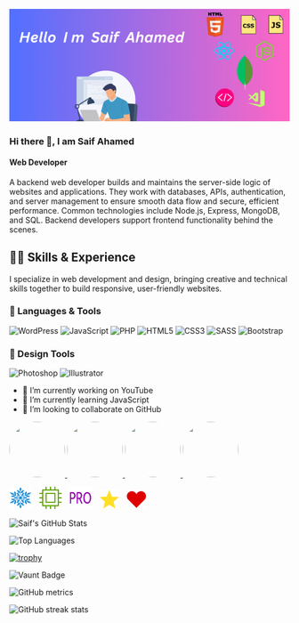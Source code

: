 ![My Banner](https://raw.githubusercontent.com/saif209/life-story/main/welcome-banner.png)



### Hi there 👋, I am Saif Ahamed
#### Web Developer


A backend web developer builds and maintains the server-side logic of websites and applications. They work with databases, APIs, authentication, and server management to ensure smooth data flow and secure, efficient performance. Common technologies include Node.js, Express, MongoDB, and SQL. Backend developers support frontend functionality behind the scenes.


## 👨‍💻 Skills & Experience

I specialize in web development and design, bringing creative and technical skills together to build responsive, user-friendly websites.

### 🚀 Languages & Tools
![WordPress](https://img.shields.io/badge/-WordPress-21759B?style=for-the-badge&logo=wordpress&logoColor=white)
![JavaScript](https://img.shields.io/badge/-JavaScript-F7DF1E?style=for-the-badge&logo=javascript&logoColor=black)
![PHP](https://img.shields.io/badge/-PHP-777BB4?style=for-the-badge&logo=php&logoColor=white)
![HTML5](https://img.shields.io/badge/-HTML5-E34F26?style=for-the-badge&logo=html5&logoColor=white)
![CSS3](https://img.shields.io/badge/-CSS3-1572B6?style=for-the-badge&logo=css3&logoColor=white)
![SASS](https://img.shields.io/badge/-SASS-CC6699?style=for-the-badge&logo=sass&logoColor=white)
![Bootstrap](https://img.shields.io/badge/-Bootstrap-7952B3?style=for-the-badge&logo=bootstrap&logoColor=white)

### 🎨 Design Tools
![Photoshop](https://img.shields.io/badge/-Photoshop-31A8FF?style=for-the-badge&logo=adobephotoshop&logoColor=white)
![Illustrator](https://img.shields.io/badge/-Illustrator-FF9A00?style=for-the-badge&logo=adobeillustrator&logoColor=white)


- 🔭 I’m currently working on YouTube 
- 🌱 I’m currently learning JavaScript 
- 👯 I’m looking to collaborate on GitHub 


<a href="https://github.com/saif209">
  <img src="https://img.shields.io/badge/-github-181717?style=flat&logo=github&logoColor=white&labelColor=181717" height="100" width="100" style="border-radius:50%;">
</a>
<a href="https://www.linkedin.com/in/saif-ahamed-199603303/">
  <img src="https://img.shields.io/badge/-linkedin-0A66C2?style=flat&logo=linkedin&logoColor=white&labelColor=0A66C2" height="100" width="100" style="border-radius:50%;">
</a>
<a href="https://www.facebook.com/not">
  <img src="https://img.shields.io/badge/-facebook-1877F2?style=flat&logo=facebook&logoColor=white&labelColor=1877F2" height="100" width="100" style="border-radius:50%;">
</a>
<a href="https://www.instagram.com/not/">
  <img src="https://img.shields.io/badge/-instagram-E4405F?style=flat&logo=instagram&logoColor=white&labelColor=E4405F" height="100" width="100" style="border-radius:50%;">
</a>




<a href='https://archiveprogram.github.com/'><img src='https://raw.githubusercontent.com/acervenky/animated-github-badges/master/assets/acbadge.gif' width='40' height='40'></a> <a href='https://docs.github.com/en/developers'><img src='https://raw.githubusercontent.com/acervenky/animated-github-badges/master/assets/devbadge.gif' width='40' height='40'></a> <a href='https://github.com/pricing'><img src='https://raw.githubusercontent.com/acervenky/animated-github-badges/master/assets/pro.gif' width='40' height='40'></a> <a href='https://stars.github.com/'><img src='https://raw.githubusercontent.com/acervenky/animated-github-badges/master/assets/starbadge.gif' width='35' height='35'></a> <a href='https://docs.github.com/en/github/supporting-the-open-source-community-with-github-sponsors'><img src='https://raw.githubusercontent.com/acervenky/animated-github-badges/master/assets/sponsorbadge.gif' width='35' height='35'></a> 

![Saif's GitHub Stats](https://github-readme-stats.vercel.app/api?username=saif209&show_icons=true&include_all_commits=true&count_private=true&theme=github_dark)

![Top Languages](https://github-readme-stats.vercel.app/api/top-langs/?username=saif209&layout=compact&theme=github_dark)

[![trophy](https://github-profile-trophy.vercel.app/?username=saif209&theme=onedark)](https://github.com/ryo-ma/github-profile-trophy)


![Vaunt Badge](https://api.vaunt.dev/v1/github/entities/https://github.com/saif209/contributions?format=svg&private=true)  

![GitHub metrics](https://metrics.lecoq.io/https://github.com/saif209)  

![GitHub streak stats](https://streak-stats.demolab.com/?user=https://github.com/saif209)  



